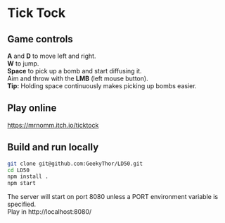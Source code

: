 # Tick Tock

## Game controls
**A** and **D** to move left and right.  
**W** to jump.  
**Space** to pick up a bomb and start diffusing it.  
Aim and throw with the **LMB** (left mouse button).  
**Tip:** Holding space continuously makes picking up bombs easier.

## Play online
https://mrnomm.itch.io/ticktock

## Build and run locally
```sh
git clone git@github.com:GeekyThor/LD50.git
cd LD50
npm install .
npm start
```
The server will start on port 8080 unless a PORT environment variable is specified.  
Play in http://localhost:8080/
